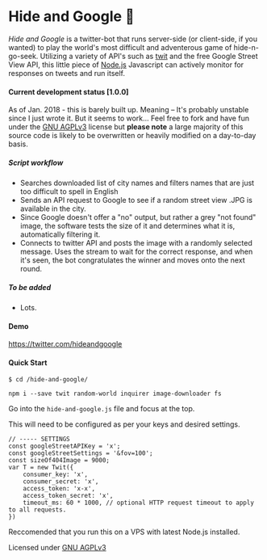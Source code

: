 # Hide and Google 🤖
*Hide and Google* is a twitter-bot that runs server-side (or client-side, if you wanted) to play the world's most difficult and adventerous game of hide-n-go-seek. Utilizing a variety of API's such as [twit](https://github.com/ttezel/twit) and the free Google Street View API, this little piece of [Node.js](nodejs.org) Javascript can actively monitor for responses on tweets and run itself.

#### Current development status [1.0.0]
As of Jan. 2018 - this is barely built up. Meaning – It's probably unstable since I just wrote it. But it seems to work... Feel free to fork and have fun under the [GNU AGPLv3](https://www.gnu.org/licenses/agpl-3.0.en.html) license but **please note** a large majority of this source code is likely to be overwritten or heavily modified on a day-to-day basis.

##### Script workflow

  - Searches downloaded list of city names and filters names that are just too difficult to spell in English
  - Sends an API request to Google to see if a random street view .JPG is available in the city.
  - Since Google doesn't offer a "no" output, but rather a grey "not found" image, the software tests the size of it and determines what it is, automatically filtering it.
  - Connects to twitter API and posts the image with a randomly selected message. Uses the stream to wait for the correct response, and when it's seen, the bot congratulates the winner and moves onto the next round.

##### To be added
- Lots.


#### Demo
https://twitter.com/hideandgoogle


#### Quick Start

`$ cd /hide-and-google/`

`npm i --save twit random-world inquirer image-downloader fs`

Go into the `hide-and-google.js` file and focus at the top.

This will need to be configured as per your keys and desired settings.

```
// ----- SETTINGS
const googleStreetAPIKey = 'x';
const googleStreetSettings = '&fov=100';
const sizeOf404Image = 9000;
var T = new Twit({
    consumer_key: 'x',
    consumer_secret: 'x',
    access_token: 'x-x',
    access_token_secret: 'x',
    timeout_ms: 60 * 1000, // optional HTTP request timeout to apply to all requests.
})
```

Reccomended that you run this on a VPS with latest Node.js installed.

Licensed under [GNU AGPLv3](https://www.gnu.org/licenses/agpl-3.0.en.html)
